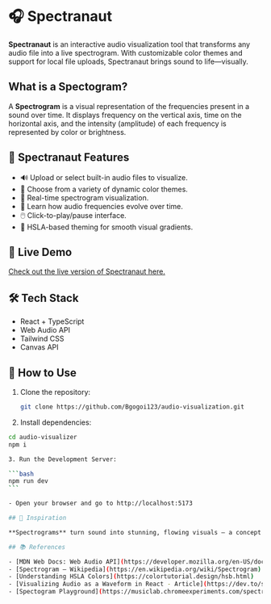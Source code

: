 # 🎧 Spectranaut

**Spectranaut** is an interactive audio visualization tool that transforms any audio file into a live spectrogram. With customizable color themes and support for local file uploads, Spectranaut brings sound to life—visually.

## What is a Spectogram?

A **Spectrogram** is a visual representation of the frequencies present in a sound over time. It displays frequency on the vertical axis, time on the horizontal axis, and the intensity (amplitude) of each frequency is represented by color or brightness.

## 🚀 Spectranaut Features

- 🔊 Upload or select built-in audio files to visualize.
- 🎨 Choose from a variety of dynamic color themes.
- 🎥 Real-time spectrogram visualization.
- 🧠 Learn how audio frequencies evolve over time.
- 🖱️ Click-to-play/pause interface.
- 🌈 HSLA-based theming for smooth visual gradients.

## 🚀 Live Demo

[Check out the live version of Spectranaut here.](https://spectronaut.netlify.app/)

## 🛠 Tech Stack

- React + TypeScript
- Web Audio API
- Tailwind CSS
- Canvas API

## 📝 How to Use

1. Clone the repository:

   ```bash
   git clone https://github.com/Bgogoi123/audio-visualization.git

   ```

2. Install dependencies:

````bash
cd audio-visualizer
npm i

3. Run the Development Server:

```bash
npm run dev
```

- Open your browser and go to http://localhost:5173

## 🤖 Inspiration

**Spectrograms** turn sound into stunning, flowing visuals — a concept that instantly captivated me. The way frequencies transform into waves of color sparked my curiosity and inspired me to build **Spectranaut**: a tool to explore and appreciate the beauty of sound in motion.

## 📚 References

- [MDN Web Docs: Web Audio API](https://developer.mozilla.org/en-US/docs/Web/API/Web_Audio_API)
- [Spectrogram – Wikipedia](https://en.wikipedia.org/wiki/Spectrogram)
- [Understanding HSLA Colors](https://colortutorial.design/hsb.html)
- [Visualizing Audio as a Waveform in React - Article](https://dev.to/ssk14/visualizing-audio-as-a-waveform-in-react-o67)
- [Spectogram Playground](https://musiclab.chromeexperiments.com/spectrogram/)